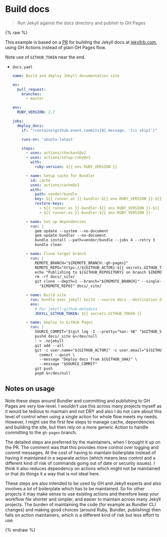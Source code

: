 # Build docs
> Run Jekyll against the docs directory and publish to GH Pages

{% raw %}

This example is based on a [PR](https://github.com/jekyll/jekyll/pull/8201/files) for building the Jekyll docs at [jekyllrb.com](https://jekyllrb.com), using GH Actions instead of plain GH Pages flow.

Note use of `GITHUB_TOKEN` near the end.

- `docs.yaml`
    ```yaml
    name: Build and deploy Jekyll documentation site

    on:
      pull_request:
        branches:
          - master

    env:
      RUBY_VERSION: 2.7

    jobs:
      deploy_docs:
        if: "!contains(github.event.commits[0].message, '[ci skip]')"

        runs-on: 'ubuntu-latest'

        steps:
          - uses: actions/checkout@v2
          - uses: actions/setup-ruby@v1
            with:
              ruby-version: ${{ env.RUBY_VERSION }}

          - name: Setup cache for Bundler
            id: cache
            uses: actions/cache@v2
            with:
              path: vendor/bundle
              key: ${{ runner.os }}-bundler-${{ env.RUBY_VERSION }}-${{ hashFiles('Gemfile') }}-${{ hashFiles('jekyll.gemspec') }}
              restore-keys:
                - ${{ runner.os }}-bundler-${{ env.RUBY_VERSION }}-${{ hashFiles('Gemfile') }}-
                - ${{ runner.os }}-bundler-${{ env.RUBY_VERSION }}-

          - name: Set up dependencies
            run: |
              gem update --system --no-document
              gem update bundler --no-document
              bundle install --path=vendor/bundle --jobs 4 --retry 3
              bundle clean

          - name: Clone target branch
            run: |
              REMOTE_BRANCH="${REMOTE_BRANCH:-gh-pages}"
              REMOTE_REPO="https://${GITHUB_ACTOR}:${{ secrets.GITHUB_TOKEN }}@github.com/${GITHUB_REPOSITORY}.git"
              echo "Publishing to ${GITHUB_REPOSITORY} on branch ${REMOTE_BRANCH}"
              rm -rf docs/_site/
              git clone --depth=1 --branch="${REMOTE_BRANCH}" --single-branch --no-checkout \
                "${REMOTE_REPO}" docs/_site/

          - name: Build site
            run: bundle exec jekyll build --source docs --destination docs/_site --verbose --trace
            env:
              # For jekyll-github-metadata
              JEKYLL_GITHUB_TOKEN: ${{ secrets.GITHUB_TOKEN }}

          - name: Deploy to GitHub Pages
            run: |
              SOURCE_COMMIT="$(git log -1 --pretty="%an: %B" "$GITHUB_SHA")"
              pushd docs/_site &>/dev/null
              : > .nojekyll
              git add --all
              git -c user.name="${GITHUB_ACTOR}" -c user.email="${GITHUB_ACTOR}@users.noreply.github.com" \
                commit --quiet \
                --message "Deploy docs from ${GITHUB_SHA}" \
                --message "$SOURCE_COMMIT"
              git push
              popd &>/dev/null
    ```

## Notes on usage

Note these steps around Bundler and committing and publishing to GH Pages are very low-level. I wouldn't use this across many projects myself as it would be tedious to maintain and not DRY and also I do not care about this level of control when using a single action for whole flow meets my needs. However, I might use the first few steps to manage cache, dependencies and building the site, but then rely on a more generic Action to handle committing to the `gh-pages` branch. 

The detailed steps are preferred by the maintainers, when I brought it up on the PR. The comment was that this provides more control over logging and commit messages. At the cost of having to maintain boilerplate instead of having it maintained in a separate action (which means less control and a different kind of risk of commands going out of date or security issues). I think it also reduces dependency on actions which might not be maintained or that do things it a way that is not ideal here.

These steps are also intended to be used by GH and Jekyll experts and also involves a lot of boilerplate which has to be maintained. So for other projects it may make sense to use existing actions and therefore keep your workflow file shorter and simpler, and easier to maintain across many Jekyll projects. The burden of maintaining the code (for example as Bundler CLI changes) and making good choices (around Ruby, Bundler, publishing) then falls on action maintainers, which is a different kind of risk but less effort to use.

{% endraw %}
